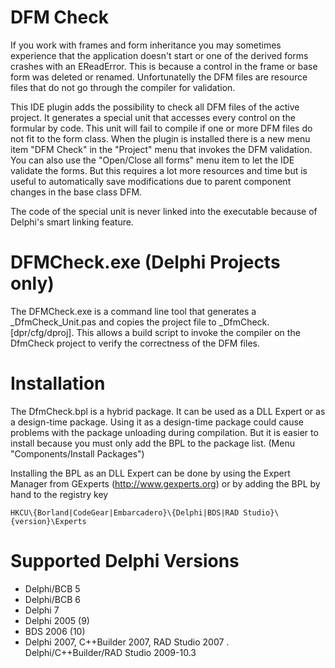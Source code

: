 DFM Check
=========
If you work with frames and form inheritance you may sometimes experience that the
application doesn't start or one of the derived forms crashes with an EReadError.
This is because a control in the frame or base form was deleted or renamed. Unfortunatelly
the DFM files are resource files that do not go through the compiler for validation.

This IDE plugin adds the possibility to check all DFM files of the active project. It
generates a special unit that accesses every control on the formular by code. This unit
will fail to compile if one or more DFM files do not fit to the form class. When the plugin
is installed there is a new menu item "DFM Check" in the "Project" menu that invokes
the DFM validation. You can also use the "Open/Close all forms" menu item to let the IDE
validate the forms. But this requires a lot more resources and time but is useful to
automatically save modifications due to parent component changes in the base class DFM.

The code of the special unit is never linked into the executable because of Delphi's
smart linking feature.


DFMCheck.exe (Delphi Projects only)
==========================
The DFMCheck.exe is a command line tool that generates a <Project>_DfmCheck_Unit.pas
and copies the project file to <Project>_DfmCheck.[dpr/cfg/dproj]. This allows a build
script to invoke the compiler on the DfmCheck project to verify the correctness of the
DFM files.


Installation
============
The DfmCheck.bpl is a hybrid package. It can be used as a DLL Expert or as a
design-time package. Using it as a design-time package could cause problems with the
package unloading during compilation. But it is easier to install because you must
only add the BPL to the package list. (Menu "Components/Install Packages")

Installing the BPL as an DLL Expert can be done by using the Expert Manager from
GExperts (http://www.gexperts.org) or by adding the BPL by hand to the registry key
~~~~~~~~~~~~~~~~~~~~~~~~~~~~~~~~~~~~~~~~~~~~~~~~~~~~~~~~~~~~~~~~~~~~~~~~~~~~~
HKCU\{Borland|CodeGear|Embarcadero}\{Delphi|BDS|RAD Studio}\{version}\Experts
~~~~~~~~~~~~~~~~~~~~~~~~~~~~~~~~~~~~~~~~~~~~~~~~~~~~~~~~~~~~~~~~~~~~~~~~~~~~~


Supported Delphi Versions
=========================
- Delphi/BCB 5
- Delphi/BCB 6
- Delphi 7
- Delphi 2005 (9)
- BDS 2006 (10)
- Delphi 2007, C++Builder 2007, RAD Studio 2007
. Delphi/C++Builder/RAD Studio 2009-10.3
